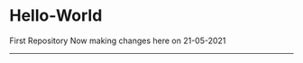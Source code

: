 # Hello-World
First Repository
Now making changes here on 21-05-2021
***************************************
